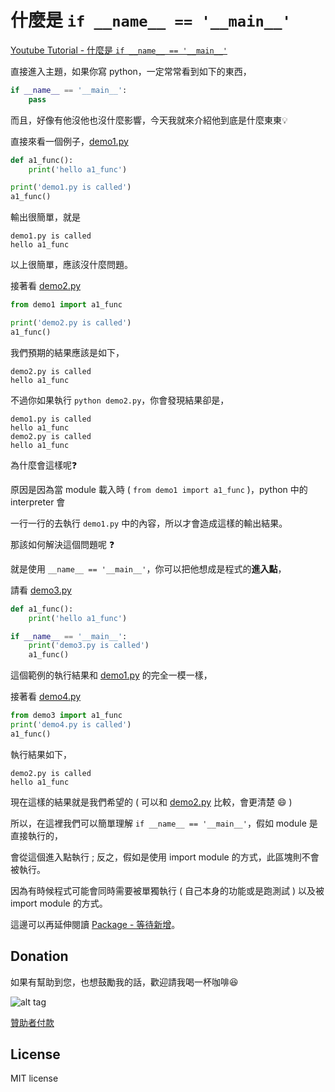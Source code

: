 # 什麼是 `if __name__ == '__main__'`

[Youtube Tutorial - 什麼是 `if __name__ == '__main__'`](xxx)

直接進入主題，如果你寫 python，一定常常看到如下的東西，

```python
if __name__ == '__main__':
    pass
```

而且，好像有他沒他也沒什麼影響，今天我就來介紹他到底是什麼東東:bulb:

直接來看一個例子，[demo1.py](demo1.py)

```python
def a1_func():
    print('hello a1_func')

print('demo1.py is called')
a1_func()
```

輸出很簡單，就是

```text
demo1.py is called
hello a1_func
```

以上很簡單，應該沒什麼問題。

接著看 [demo2.py](demo2.py)

```python
from demo1 import a1_func

print('demo2.py is called')
a1_func()
```

我們預期的結果應該是如下，

```text
demo2.py is called
hello a1_func
```

不過你如果執行 `python demo2.py`，你會發現結果卻是，

```text
demo1.py is called
hello a1_func
demo2.py is called
hello a1_func
```

為什麼會這樣呢:question:

原因是因為當 module 載入時 ( `from demo1 import a1_func` )，python 中的 interpreter 會

一行一行的去執行 `demo1.py` 中的內容，所以才會造成這樣的輸出結果。

那該如何解決這個問題呢 :question:

就是使用 `__name__ == '__main__'`，你可以把他想成是程式的**進入點**，

請看 [demo3.py](demo3.py)

```python
def a1_func():
    print('hello a1_func')

if __name__ == '__main__':
    print('demo3.py is called')
    a1_func()
```

這個範例的執行結果和 [demo1.py](demo1.py) 的完全一模一樣，

接著看 [demo4.py](demo4.py)

```python
from demo3 import a1_func
print('demo4.py is called')
a1_func()
```

執行結果如下，

```text
demo2.py is called
hello a1_func
```

現在這樣的結果就是我們希望的 ( 可以和 [demo2.py](demo2.py) 比較，會更清楚 :smile: )

所以，在這裡我們可以簡單理解 `if __name__ == '__main__'`，假如 module 是直接執行的，

會從這個進入點執行 ; 反之，假如是使用 import module 的方式，此區塊則不會被執行。

因為有時候程式可能會同時需要被單獨執行 ( 自己本身的功能或是跑測試 ) 以及被 import module 的方式。

這邊可以再延伸閱讀 [Package - 等待新增](xxx)。

## Donation

如果有幫助到您，也想鼓勵我的話，歡迎請我喝一杯咖啡:laughing:

![alt tag](https://i.imgur.com/LRct9xa.png)

[贊助者付款](https://payment.opay.tw/Broadcaster/Donate/9E47FDEF85ABE383A0F5FC6A218606F8)

## License

MIT license

